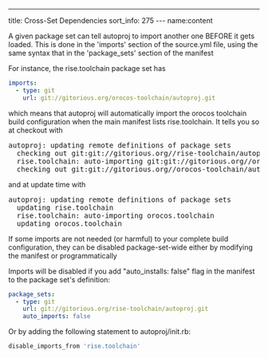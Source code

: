 ---
title: Cross-Set Dependencies
sort_info: 275
--- name:content

A given package set can tell autoproj to import another one BEFORE it gets
loaded. This is done in the 'imports' section of the source.yml file, using the
same syntax that in the 'package_sets' section of the manifest

For instance, the rise.toolchain package set has

~~~ yaml
imports:
  - type: git
    url: git://gitorious.org/orocos-toolchain/autoproj.git
~~~

which means that autoproj will automatically import the orocos toolchain build
configuration when the main manifest lists rise.toolchain. It tells you so at
checkout with

<pre>
autoproj: updating remote definitions of package sets
  checking out git:git://gitorious.org//rise-toolchain/autoproj.git branch=master
  rise.toolchain: auto-importing git:git://gitorious.org//orocos-toolchain/autoproj.git
  checking out git:git://gitorious.org//orocos-toolchain/autoproj.git
</pre>

and at update time with

<pre>
autoproj: updating remote definitions of package sets
  updating rise.toolchain
  rise.toolchain: auto-importing orocos.toolchain
  updating orocos.toolchain
</pre>

If some imports are not needed (or harmful) to your complete build
configuration, they can be disabled package-set-wide either by modifying the
manifest or programmatically

Imports will be disabled if you add "auto_installs: false" flag in the manifest
to the package set's definition:

~~~ yaml
package_sets:
  - type: git
    url: git://gitorious.org/rise-toolchain/autoproj.git
    auto_imports: false
~~~

Or by adding the following statement to autoproj/init.rb:

~~~ ruby
disable_imports_from 'rise.toolchain'
~~~


